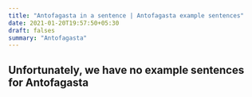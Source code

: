 ```yaml
---
title: "Antofagasta in a sentence | Antofagasta example sentences"
date: 2021-01-20T19:57:50+05:30
draft: falses
summary: "Antofagasta"
---
```

## Unfortunately, we have no example sentences for Antofagasta                 

